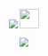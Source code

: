 <p align="center">
  <img src="https://readme-typing-svg.demolab.com/?lines=Hey+there!&center=true&color=527C9D&font=VT323&size=25">
  <img src="https://i.imgur.com/l2HIhE3.gif" width="35" height="35">
</p>

<p align="center">
  <img src="https://github-readme-stats.vercel.app/api/top-langs/?username=git-mare&hide=html,css,ejs&layout=compact&theme=city_lights&custom_title=Languages&card_width=450">
</p>
